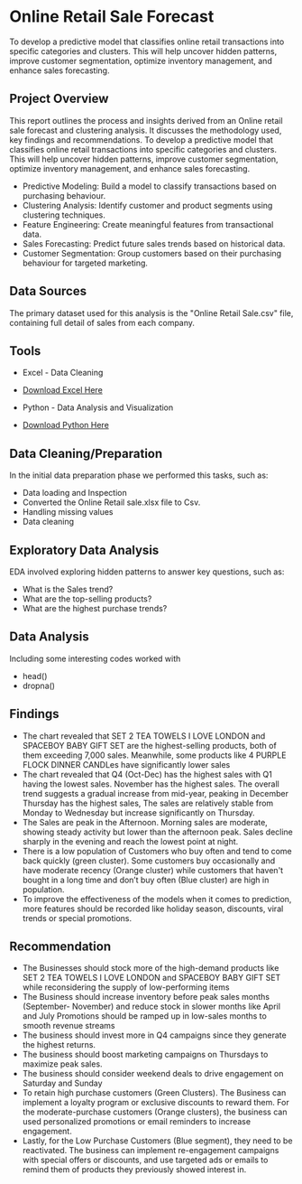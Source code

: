 # Online Retail Sale Forecast
To develop a predictive model that classifies online retail transactions into specific categories and clusters. This will help uncover hidden patterns, improve customer segmentation, optimize inventory management, and enhance sales forecasting.

## Project Overview
This report outlines the process and insights derived from an Online retail sale forecast and clustering analysis. It discusses the methodology used, key findings and recommendations.
To develop a predictive model that classifies online retail transactions into specific categories and clusters. This will help uncover hidden patterns, improve customer segmentation, optimize inventory management, and enhance sales forecasting.
- Predictive Modeling: Build a model to classify transactions based on purchasing behaviour.
- Clustering Analysis: Identify customer and product segments using clustering techniques.
- Feature Engineering: Create meaningful features from transactional data.
- Sales Forecasting: Predict future sales trends based on historical data.
- Customer Segmentation: Group customers based on their purchasing behaviour for targeted marketing.


## Data Sources
The primary dataset used for this analysis is the "Online Retail Sale.csv" file, containing full detail of sales from each company.

## Tools 

- Excel - Data Cleaning 
- [Download Excel Here](http://microsoftexcel.com/download)

- Python - Data Analysis and Visualization
- [Download Python Here](http://anaconda.com/download)

## Data Cleaning/Preparation
In the initial data preparation phase we performed this tasks, such as:
- Data loading and Inspection
- Converted the Online Retail sale.xlsx file to Csv.
- Handling missing values
- Data cleaning

## Exploratory Data Analysis
EDA involved exploring hidden patterns to answer key questions, such as:
- What is the Sales trend?
- What are the top-selling products?
- What are the highest purchase trends?

## Data Analysis
Including some interesting codes worked with
- head()
- dropna()

## Findings
- The chart revealed that SET 2 TEA TOWELS I LOVE LONDON and SPACEBOY BABY GIFT SET are the highest-selling products, both of them exceeding 7,000 sales. Meanwhile, some products like 4 PURPLE FLOCK DINNER CANDLes have significantly lower sales
- The chart revealed that Q4 (Oct-Dec) has the highest sales with Q1 having the lowest sales.
November has the highest sales. The overall trend suggests a gradual increase from mid-year, peaking in December
Thursday has the highest sales, The sales are relatively stable from Monday to Wednesday but increase significantly on Thursday.
- The Sales are peak in the Afternoon. Morning sales are moderate, showing steady activity but lower than the afternoon peak. Sales decline sharply in the evening and reach the lowest point at night.
- There is a low population of Customers who buy often and tend to come back quickly (green cluster). Some customers buy occasionally and have moderate recency (Orange cluster) while customers that haven't bought in a long time and don’t buy often (Blue cluster) are high in population.
- To improve the effectiveness of the models when it comes to prediction, more features should be recorded like holiday season, discounts, viral trends or special promotions.

## Recommendation
- The Businesses should stock more of the high-demand products like SET 2 TEA TOWELS I LOVE LONDON and SPACEBOY BABY GIFT SET while reconsidering the supply of low-performing items
- The Business should increase inventory before peak sales months (September- November) and reduce stock in slower months like April and July
Promotions should be ramped up in low-sales months to smooth revenue streams
- The business should invest more in Q4 campaigns since they generate the highest returns.
- The business should boost marketing campaigns on Thursdays to maximize peak sales.
- The business should consider weekend deals to drive engagement on Saturday and Sunday
- To retain high purchase customers (Green Clusters). The Business can implement a loyalty program or exclusive discounts to reward them.
For the moderate-purchase customers (Orange clusters), the business can used personalized promotions or email reminders to increase engagement.
- Lastly, for the Low Purchase Customers (Blue segment), they need to be reactivated. The business can implement re-engagement campaigns with special offers or discounts, and use targeted ads or emails to remind them of products they previously showed interest in.
